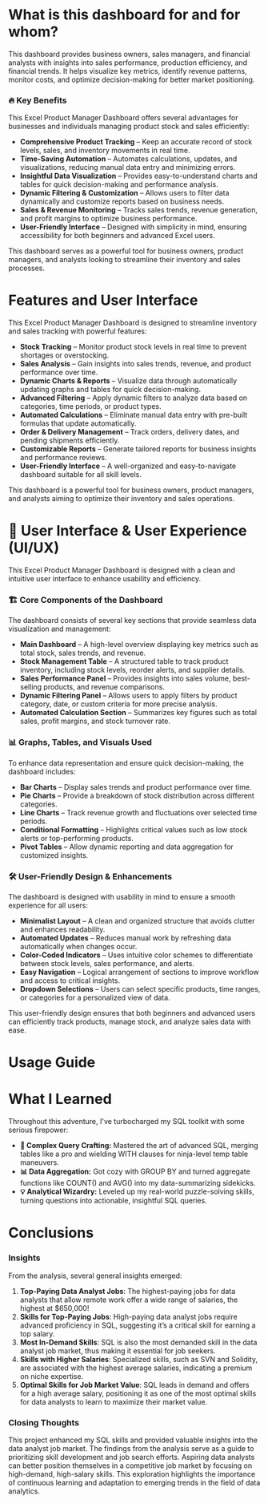 # What is this dashboard for and for whom?

This dashboard provides business owners, sales managers, and financial analysts with insights into sales performance, production efficiency, and financial trends. It helps visualize key metrics, identify revenue patterns, monitor costs, and optimize decision-making for better market positioning.

### 🔥 Key Benefits
This Excel Product Manager Dashboard offers several advantages for businesses and individuals managing product stock and sales efficiently:

- **Comprehensive Product Tracking** – Keep an accurate record of stock levels, sales, and inventory movements in real time.
- **Time-Saving Automation** – Automates calculations, updates, and visualizations, reducing manual data entry and minimizing errors.
- **Insightful Data Visualization** – Provides easy-to-understand charts and tables for quick decision-making and performance analysis.
- **Dynamic Filtering & Customization** – Allows users to filter data dynamically and customize reports based on business needs.
- **Sales & Revenue Monitoring** – Tracks sales trends, revenue generation, and profit margins to optimize business performance.
- **User-Friendly Interface** – Designed with simplicity in mind, ensuring accessibility for both beginners and advanced Excel users.

This dashboard serves as a powerful tool for business owners, product managers, and analysts looking to streamline their inventory and sales processes.

# Features and User Interface

This Excel Product Manager Dashboard is designed to streamline inventory and sales tracking with powerful features:

- **Stock Tracking** – Monitor product stock levels in real time to prevent shortages or overstocking.
- **Sales Analysis** – Gain insights into sales trends, revenue, and product performance over time.
- **Dynamic Charts & Reports** – Visualize data through automatically updating graphs and tables for quick decision-making.
- **Advanced Filtering** – Apply dynamic filters to analyze data based on categories, time periods, or product types.
- **Automated Calculations** – Eliminate manual data entry with pre-built formulas that update automatically.
- **Order & Delivery Management** – Track orders, delivery dates, and pending shipments efficiently.
- **Customizable Reports** – Generate tailored reports for business insights and performance reviews.
- **User-Friendly Interface** – A well-organized and easy-to-navigate dashboard suitable for all skill levels.

This dashboard is a powerful tool for business owners, product managers, and analysts aiming to optimize their inventory and sales operations.

# 🎨 User Interface & User Experience (UI/UX)

This Excel Product Manager Dashboard is designed with a clean and intuitive user interface to enhance usability and efficiency.

### 🏗 Core Components of the Dashboard

The dashboard consists of several key sections that provide seamless data visualization and management:

- **Main Dashboard** – A high-level overview displaying key metrics such as total stock, sales trends, and revenue.
- **Stock Management Table** – A structured table to track product inventory, including stock levels, reorder alerts, and supplier details.
- **Sales Performance Panel** – Provides insights into sales volume, best-selling products, and revenue comparisons.
- **Dynamic Filtering Panel** – Allows users to apply filters by product category, date, or custom criteria for more precise analysis.
- **Automated Calculation Section** – Summarizes key figures such as total sales, profit margins, and stock turnover rate.

### 📊 Graphs, Tables, and Visuals Used

To enhance data representation and ensure quick decision-making, the dashboard includes:

- **Bar Charts** – Display sales trends and product performance over time.
- **Pie Charts** – Provide a breakdown of stock distribution across different categories.
- **Line Charts** – Track revenue growth and fluctuations over selected time periods.
- **Conditional Formatting** – Highlights critical values such as low stock alerts or top-performing products.
- **Pivot Tables** – Allow dynamic reporting and data aggregation for customized insights.

### 🛠 User-Friendly Design & Enhancements

The dashboard is designed with usability in mind to ensure a smooth experience for all users:

- **Minimalist Layout** – A clean and organized structure that avoids clutter and enhances readability.
- **Automated Updates** – Reduces manual work by refreshing data automatically when changes occur.
- **Color-Coded Indicators** – Uses intuitive color schemes to differentiate between stock levels, sales performance, and alerts.
- **Easy Navigation** – Logical arrangement of sections to improve workflow and access to critical insights.
- **Dropdown Selections** – Users can select specific products, time ranges, or categories for a personalized view of data.

This user-friendly design ensures that both beginners and advanced users can efficiently track products, manage stock, and analyze sales data with ease.

# Usage Guide

# What I Learned

Throughout this adventure, I've turbocharged my SQL toolkit with some serious firepower:

- **🧩 Complex Query Crafting:** Mastered the art of advanced SQL, merging tables like a pro and wielding WITH clauses for ninja-level temp table maneuvers.
- **📊 Data Aggregation:** Got cozy with GROUP BY and turned aggregate functions like COUNT() and AVG() into my data-summarizing sidekicks.
- **💡 Analytical Wizardry:** Leveled up my real-world puzzle-solving skills, turning questions into actionable, insightful SQL queries.

# Conclusions

### Insights
From the analysis, several general insights emerged:

1. **Top-Paying Data Analyst Jobs**: The highest-paying jobs for data analysts that allow remote work offer a wide range of salaries, the highest at $650,000!
2. **Skills for Top-Paying Jobs**: High-paying data analyst jobs require advanced proficiency in SQL, suggesting it’s a critical skill for earning a top salary.
3. **Most In-Demand Skills**: SQL is also the most demanded skill in the data analyst job market, thus making it essential for job seekers.
4. **Skills with Higher Salaries**: Specialized skills, such as SVN and Solidity, are associated with the highest average salaries, indicating a premium on niche expertise.
5. **Optimal Skills for Job Market Value**: SQL leads in demand and offers for a high average salary, positioning it as one of the most optimal skills for data analysts to learn to maximize their market value.

### Closing Thoughts

This project enhanced my SQL skills and provided valuable insights into the data analyst job market. The findings from the analysis serve as a guide to prioritizing skill development and job search efforts. Aspiring data analysts can better position themselves in a competitive job market by focusing on high-demand, high-salary skills. This exploration highlights the importance of continuous learning and adaptation to emerging trends in the field of data analytics.